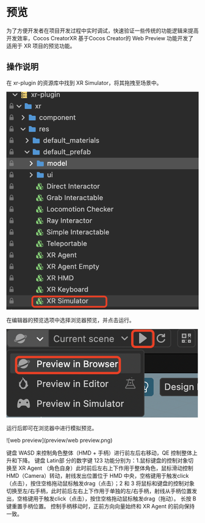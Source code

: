 # 预览

为了方便开发者在项目开发过程中实时调试，快速验证一些传统的功能逻辑来提高开发效率，Cocos CreatorXR 基于Cocos Creator的 Web Preview 功能开发了适用于 XR 项目的预览功能。

## 操作说明

在 xr-plugin 的资源库中找到 XR Simulator，将其拖拽至场景中。

![preview/xr-simulator](preview/xr-simulator.png)

在编辑器的预览选项中选择浏览器预览，并点击运行。

![preview/run](preview/run.png)

运行后即可在浏览器中进行模拟预览。

![web preview](preview/web preview.png)

键盘 WASD 来控制角色整体（HMD + 手柄）进行前左后右移动，QE 控制整体上升和下降。
键盘 Latin部 分的数字键 123 功能分别为：1.鼠标键盘的控制对象切换至 XR Agent （角色自身）此时前后左右上下作用于整体角色，鼠标滑动控制 HMD（Camera）转动，射线发出位置位于 HMD 中央，空格键用于触发click（点击），按住空格拖动鼠标触发drag（点击）；2 和 3 将鼠标和键盘的控制对象切换至左/右手柄，此时前后左右上下作用于单独的左/右手柄，射线从手柄位置发出，空格键用于触发click（点击），按住空格拖动鼠标触发drag（拖动）。
长按 B 键重置手柄位置。
控制手柄移动时，正前方向向量始终和 XR Agent 的前向保持一致。
